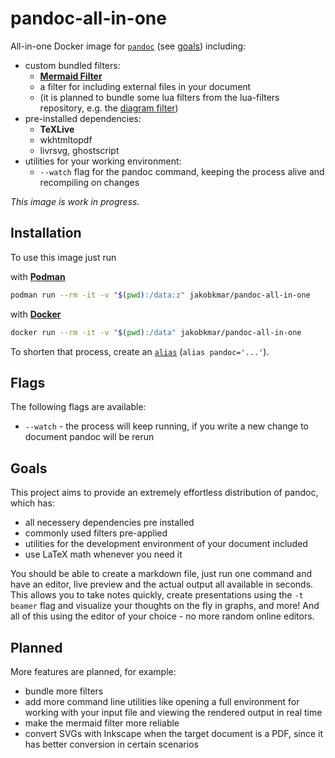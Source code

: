 # pandoc-all-in-one

All-in-one Docker image for [`pandoc`](https://pandoc.org/) (see [goals](#goals)) including:
  - custom bundled filters:
    - [**Mermaid Filter**](https://mermaid.js.org/)
    - a filter for including external files in your document
    - (it is planned to bundle some lua filters from the lua-filters repository, e.g. the [diagram filter](https://github.com/pandoc/lua-filters/tree/master/diagram-generator))
  - pre-installed dependencies:
    - **TeXLive**
    - wkhtmltopdf
    - livrsvg, ghostscript
  - utilities for your working environment:
    - `--watch` flag for the pandoc command, keeping the process alive and recompiling on changes

*This image is work in progress.*

## Installation

To use this image just run

with [**Podman**](https://podman.io/)
```bash
podman run --rm -it -v "$(pwd):/data:z" jakobkmar/pandoc-all-in-one
```

with [**Docker**](https://www.docker.com/)
```bash
docker run --rm -it -v "$(pwd):/data" jakobkmar/pandoc-all-in-one
```

To shorten that process, create an [`alias`](https://man7.org/linux/man-pages/man1/alias.1p.html) (`alias pandoc='...'`).

## Flags

The following flags are available:
- `--watch` - the process will keep running, if you write a new change to document pandoc will be rerun

## Goals

This project aims to provide an extremely effortless distribution of pandoc, which has:
- all necessery dependencies pre installed
- commonly used filters pre-applied
- utilities for the development environment of your document included
- use LaTeX math whenever you need it

You should be able to create a markdown file, just run one command and have an editor, live preview and the actual output all available in seconds.
This allows you to take notes quickly, create presentations using the `-t beamer` flag and visualize your thoughts on the fly in graphs, and more!
And all of this using the editor of your choice - no more random online editors.

## Planned

More features are planned, for example:
- bundle more filters
- add more command line utilities like opening a full environment for working with your input file and viewing the rendered output in real time
- make the mermaid filter more reliable
- convert SVGs with Inkscape when the target document is a PDF, since it has better conversion in certain scenarios
